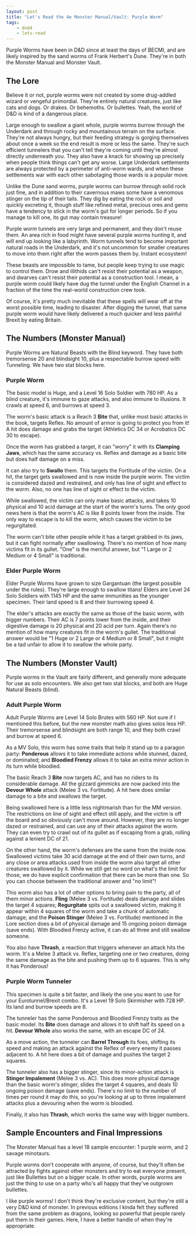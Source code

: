 ```yaml
---
layout: post
title: "Let's Read the 4e Monster Manual/Vault: Purple Worm"
tags:
    - dnd4
    - lets-read
---
```


Purple Worms have been in D&D since at least the days of BECMI, and are likely
inspired by the sand worms of Frank Herbert's Dune. They're in both the Monster
Manual and Monster Vault.

## The Lore

Believe it or not, purple worms were not created by some drug-addled wizard or
vengeful primordial. They're entirely natural creatures, just like cats and
dogs. Or drakes. Or behemoths. Or bullettes. Yeah, the world of D&D is kind of a
dangerous place.

Large enough to swallow a giant whole, purple worms burrow through the Underdark
and through rocky and mountainous terrain on the surface. They're not always
hungry, but their feeding strategy is gorging themselves about once a week so
the end result is more or less the same. They're such efficient tunnelers that
you can't tell they're coming until they're almost directly underneath you. They
also have a knack for showing up precisely when people think things can't get
any worse. Large Underdark settlements are always protected by a perimeter of
anti-worm wards, and when these settlements war with each other sabotaging those
wards is a popular move.

Unlike the Dune sand worms, purple worms can burrow through solid rock just
fine, and in addition to their cavernous maws some have a venomous stinger on
the tip of their tails. They dig by eating the rock or soil and quickly
excreting it, though stuff like refined metal, precious ores and gems have a
tendency to stick in the worm's gut for longer periods. So if you manage to kill
one, its gut may contain treasure!

Purple worm tunnels are very large and permanent, and they don't reuse
them. An area rich in food might have several purple worms hunting it, and will
end up looking like a labyrinth. Worm tunnels tend to become important natural
roads in the Underdark, and it's not uncommon for smaller creatures to move into
them right after the worm passes them by. Instant ecosystem!

These beasts are impossible to tame, but people keep trying to use magic to
control them. Drow and illithids can't resist their potential as a weapon, and
dwarves can't resist their potential as a construction tool. I mean, a purple
worm could likely have dug the tunnel under the English Channel in a fraction of
the time the real-world construction crew took.

Of course, it's pretty much inevitable that these spells will wear off at the
worst possible time, leading to disaster. After digging the tunnel, that same
purple worm would have likely delivered a much quicker and less painful Brexit
by eating Britain.

## The Numbers (Monster Manual)

Purple Worms are Natural Beasts with the Blind keyword. They have both
tremorsense 20 and blindsight 10, plus a respectable burrow speed with
Tunneling. We have two stat blocks here.

### Purple Worm

The basic model is Huge, and a Level 16 Solo Soldier with 780 HP. As a blind
creature, it's immune to gaze attacks, and also immune to illusions. It crawls
at speed 6, and burrows at speed 3.

The worm's basic attack is a Reach 3 **Bite** that, unlike most basic attacks in
the book, targets Reflex. No amount of armor is going to protect you from it!  A
hit does damage and grabs the target (Athletics DC 34 or Acrobatics DC 30 to
escape).

Once the worm has grabbed a target, it can "worry" it with its **Clamping
Jaws**, which has the same accuracy vs. Reflex and damage as a basic bite but
does half damage on a miss.

It can also try to **Swallo** them. This targets the Fortitude of the victim. On
a hit, the target gets swallowed and is now inside the purple worm. The victim
is considered dazed and restrained, and only has line of sight and effect to the
worm. Also, no one has line of sight or effect to the victim.

While swallowed, the victim can only make basic attacks, and takes 10 physical
and 10 acid damage at the start of the worm's turns. The only good news here is
that the worm's AC is like 8 points lower from the inside. The only way to
escape is to kill the worm, which causes the victim to be regurgitated.

The worm can't bite other people while it has a target grabbed in its jaws, but
it can fight normally after swallowing. There's no mention of how many victims
fit in its gullet. "One" is the merciful answer, but "1 Large or 2 Medium or 4
Small" is traditional.

### Elder Purple Worm

Elder Purple Worms have grown to size Gargantuan (the largest possible under the
rules). They're large enough to swallow titans! Elders are Level 24 Solo
Soldiers with 1145 HP and the same immunities as the younger specimen. Their
land speed is 8 and their burrowing speed 4.

The elder's attacks are exactly the same as those of the basic worm, with bigger
numbers. Their AC is 7 points lower from the inside, and their digestive damage
is 20 physical and 20 acid per turn. Again there's no mention of how many
creatures fit in the worm's gullet. The traditional answer would be "1 Huge or 2
Large or 4 Medium or 8 Small", but it might be a tad unfair to allow it to
swallow the whole party.

## The Numbers (Monster Vault)

Purple worms in the Vault are fairly different, and generally more adequate for
use as solo encounters. We also get two stat blocks, and both are Huge Natural
Beasts (blind).

### Adult Purple Worm

Adult Purple Worms are Level 14 Solo Brutes with 560 HP. Not sure if I
mentioned this before, but the new monster math also gives solos less HP. Their
tremorsense and blindsight are both range 10, and they both crawl and burrow at
speed 6.

As a MV Solo, this worm has some traits that help it stand up to a paragon
party: **Ponderous** allows it to take immediate actions while stunned, dazed,
or dominated; and **Bloodied Frenzy** allows it to take an extra minor action in
its turn while bloodied.

The basic Reach 3 **Bite** now targets AC, and has no riders to its considerable
damage. All the gizzard gimmicks are now packed into the **Devour Whole** attack
(Melee 3 vs. Fortitude). A hit here does similar damage to a bite and swallows
the target.

Being swallowed here is a little less nightmarish than for the MM version. The
restrictions on line of sight and effect still apply, and the victim is off the
board and so obviously can't move around. However, they are no longer dazed or
restrained, and can use any of their attacks against the worm. They can even try
to crawl out of its gullet as if escaping from a grab, rolling against a lenient
DC of 21.

On the other hand, the worm's defenses are the same from the inside
now. Swallowed victims take 30 acid damage at the end of their own turns, and
any close or area attacks used from inside the worm also target all other
creatures swallowed by it. While we still get no word on what's the limit for
those, we do have explicit confirmation that there can be more than one. So you
can choose between the traditional answer and "no limit"!

This worm also has a lot of other options to bring pain to the party, all of
them minor actions. **Fling** (Melee 3 vs. Fortitude) deals damage and slides
the target 4 squares; **Regurgitate** spits out a swallowed victim, making it
appear within 4 squares of the worm and take a chunk of automatic damage; and
the **Poison Stinger** (Melee 3 vs. Fortitude)  mentioned in the Lore section
does a bit of physical damage and 15 ongoing poison damage (save ends). With
Bloodied Frenzy active, it can do all three and still swallow someone.

You also have **Thrash**, a reaction that triggers whenever an attack hits the
worm. It's a Melee 3 attack vs. Reflex, targeting one or two creatures, doing
the same damage as the bite and pushing them up to 6 squares. This is why it has
Ponderous!

### Purple Worm Tunneler

This specimen is quite a bit faster, and likely the one you want to use for your
Eurotunnel/Brexit combo. It's a Level 19 Solo Skirmisher with 728 HP. Its land
and burrow speeds are 8.

The tunneler has the same Ponderous and Bloodied Frenzy traits as the basic
model. Its **Bite** does damage and allows it to shift half its speed on a
hit. **Devour Whole** also works the same, with an escape DC of 24.

As a move action, the tunneler can **Barrel Through** its foes, shifting its
speed and making an attack against the Reflex of every enemy it passes adjacent
to. A hit here does a bit of damage and pushes the target 2 squares.

The tunneler also has a bigger stinger, since its minor-action attack is
**Stinger Impalement** (Melee 3 vs. AC). This does more physical damage than the
basic worm's stinger, slides the target 4 squares, and deals 10 ongoing poison
damage (save ends). There's no limit to the number of times per round it may do
this, so you're looking at up to three impalement attacks plus a devouring when
the worm is bloodied.

Finally, it also has **Thrash**, which works the same way with bigger numbers.

## Sample Encounters and Final Impressions

The Monster Manual has a level 18 sample encounter: 1 purple worm, and 2 savage
minotaurs.

Purple worms don't cooperate with anyone, of course, but they'll often be
attracted by fights against other monsters and try to eat everyone present, just
like Bullettes but on a bigger scale. In other words, purple worms are just the
thing to use on a party who's all happy that they've outgrown bullettes.

I like purple worms! I don't think they're exclusive content, but they're still
a very D&D kind of monster. In previous editions I kinda felt they suffered from
the same problem as dragons, looking so powerful that people rarely put them in
their games. Here, I have a better handle of when they're appropriate.
